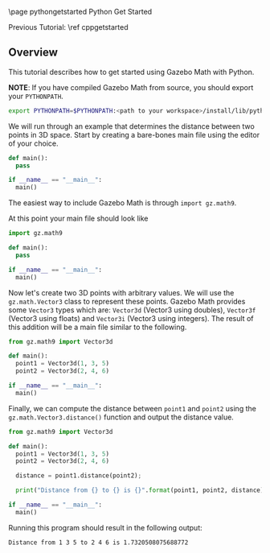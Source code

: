 \page pythongetstarted Python Get Started

Previous Tutorial: \ref cppgetstarted

## Overview

This tutorial describes how to get started using Gazebo Math with Python.

**NOTE**: If you have compiled Gazebo Math from source, you should export
your `PYTHONPATH`.

```bash
export PYTHONPATH=$PYTHONPATH:<path to your workspace>/install/lib/python
```

We will run through an example that determines the distance between two
points in 3D space. Start by creating a bare-bones main file using the
editor of your choice.

```python
def main():
  pass

if __name__ == "__main__":
  main()
```

The easiest way to include Gazebo Math is through `import gz.math9`.

At this point your main file should look like

```python
import gz.math9

def main():
  pass

if __name__ == "__main__":
  main()
```

Now let's create two 3D points with arbitrary values. We will use the
`gz.math.Vector3` class to represent these points. Gazebo Math provides
some `Vector3` types which are: `Vector3d` (Vector3 using doubles), `Vector3f` (Vector3 using floats)
and `Vector3i` (Vector3 using integers). The result of this addition will be a
main file similar to the following.

```python
from gz.math9 import Vector3d

def main():
  point1 = Vector3d(1, 3, 5)
  point2 = Vector3d(2, 4, 6)

if __name__ == "__main__":
  main()
```

Finally, we can compute the distance between `point1` and `point2` using the
`gz.math.Vector3.distance()` function and output the distance value.

```python
from gz.math9 import Vector3d

def main():
  point1 = Vector3d(1, 3, 5)
  point2 = Vector3d(2, 4, 6)

  distance = point1.distance(point2);

  print("Distance from {} to {} is {}".format(point1, point2, distance))

if __name__ == "__main__":
  main()
```

Running this program should result in the following output:

```{.bash}
Distance from 1 3 5 to 2 4 6 is 1.7320508075688772
```
